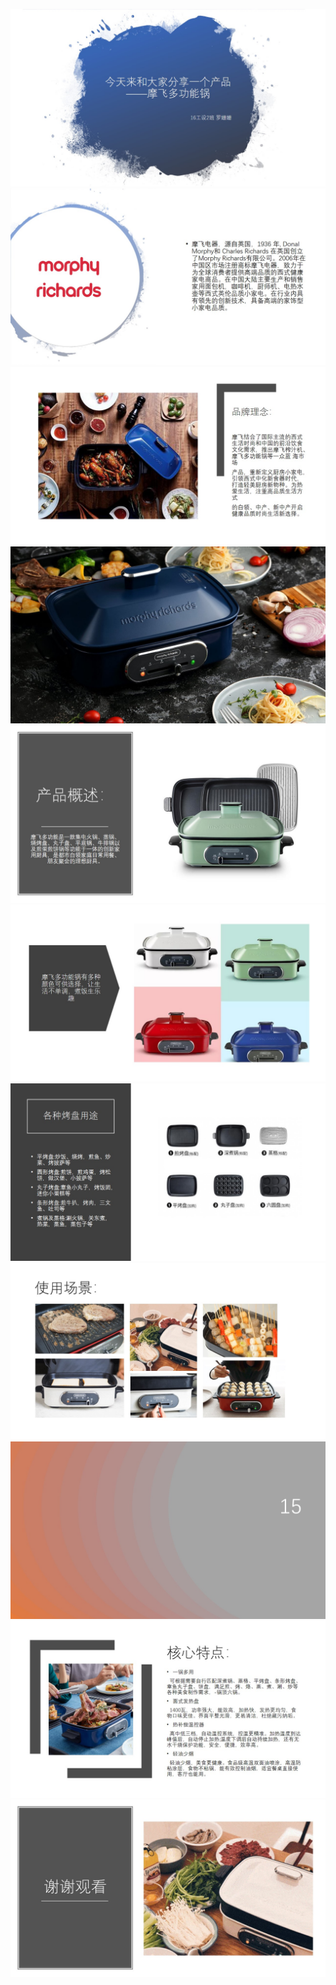 ![名称](./jpe/P(1).jpg)
![名称](./jpe/P(2).jpg)
![名称](./jpe/P(3).jpg)
![名称](./jpe/P(4).jpg)
![名称](./jpe/P(5).jpg)
![名称](./jpe/P(6).jpg)
![名称](./jpe/P(7).jpg)
![名称](./jpe/P(8).jpg)
![名称](./jpe/P(9).jpg)
![名称](./jpe/P(10).jpg)
![名称](./jpe/P(11).jpg)
